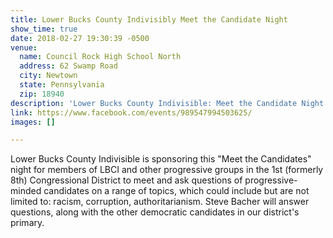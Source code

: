 ```yaml
---
title: Lower Bucks County Indivisibly Meet the Candidate Night
show_time: true
date: 2018-02-27 19:30:39 -0500
venue:
  name: Council Rock High School North
  address: 62 Swamp Road
  city: Newtown
  state: Pennsylvania
  zip: 18940
description: 'Lower Bucks County Indivisible: Meet the Candidate Night'
link: https://www.facebook.com/events/989547994503625/
images: []

---
```

Lower Bucks County Indivisible is sponsoring this "Meet the Candidates" night for members of LBCI and other progressive groups in the 1st (formerly 8th) Congressional District to meet and ask questions of progressive-minded candidates on a range of topics, which could include but are not limited to: racism, corruption, authoritarianism. Steve Bacher will answer questions, along with the other democratic candidates in our district's primary. 
